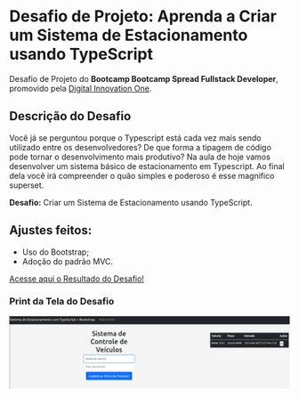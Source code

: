 # Desafio de Projeto: Aprenda a Criar um Sistema de Estacionamento usando TypeScript

Desafio de Projeto do **Bootcamp Bootcamp Spread Fullstack Developer**, promovido pela [Digital Innovation One](https://www.dio.me).


## Descrição do Desafio

Você já se perguntou porque o Typescript está cada vez mais sendo utilizado entre os desenvolvedores? De que forma a tipagem de código pode tornar o desenvolvimento mais produtivo? Na aula de hoje vamos desenvolver um sistema básico de estacionamento em Typescript. Ao final dela você irá compreender o quão simples e poderoso é esse magnifico superset. 

**Desafio:** Criar um Sistema de Estacionamento usando TypeScript.

## Ajustes feitos:

* Uso do Bootstrap;
* Adoção do padrão MVC.


[Acesse aqui o Resultado do Desafio!](https://ducrz.github.io/Bootcamp-Spread-Fullstack-Developer/Desafios-de-Projeto/Sistema-de-Estacionamento-usando-TypeScript/estacionamento/view/index.html)



### Print da Tela do Desafio
![Tela do Desafio](./estacionamento/view/img/tela.png)






